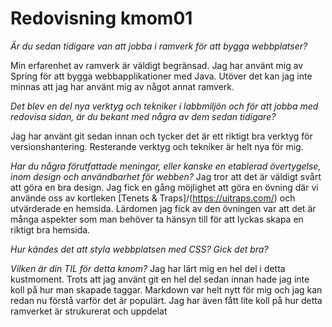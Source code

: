 ---
---
Redovisning kmom01
=========================

_Är du sedan tidigare van att jobba i ramverk för att bygga webbplatser?_

Min erfarenhet av ramverk är väldigt begränsad. Jag har använt mig av Spring för att bygga webbapplikationer med Java. Utöver det kan jag inte minnas att jag har använt mig av något annat ramverk.  

_Det blev en del nya verktyg och tekniker i labbmiljön och för att jobba med redovisa sidan, är du bekant med några av dem sedan tidigare?_

Jag har använt git sedan innan och tycker det är ett riktigt bra verktyg för versionshantering. Resterande verktyg och tekniker är helt nya för mig.

_Har du några förutfattade meningar, eller kanske en etablerad övertygelse, inom design och användbarhet för webben?_
Jag tror att det är väldigt svårt att göra en bra design. Jag fick en gång möjlighet att göra en övning där vi använde oss av kortleken [Tenets & Traps]/(https://uitraps.com/) och utvärderade en hemsida. Lärdomen jag fick av den övningen var att det är många aspekter som man behöver ta hänsyn till för att lyckas skapa en riktigt bra hemsida.

_Hur kändes det att styla webbplatsen med CSS? Gick det bra?_

_Vilken är din TIL för detta kmom?_
Jag har lärt mig en hel del i detta kustmoment. Trots att jag använt git en hel del sedan innan hade jag inte koll på hur man skapade taggar. Markdown var helt nytt för mig och jag kan redan nu förstå varför det är populärt. Jag har även fått lite koll på hur detta ramverket är strukurerat och uppdelat
